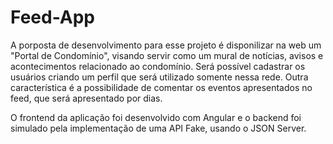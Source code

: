 # Feed-App

A porposta de desenvolvimento para esse projeto é disponilizar na web um "Portal de Condomínio", visando servir como um mural de notícias, avisos e acontecimentos relacionado ao condomínio. Será possível cadastrar os usuários criando um perfil que será utilizado somente nessa rede. Outra característica é a possibilidade de comentar os eventos apresentados no feed, que será apresentado por dias.

O frontend da aplicação foi desenvolvido com Angular e o backend foi simulado pela implementação de uma API Fake, usando o JSON Server.
